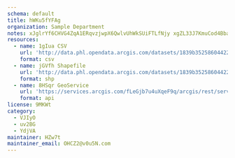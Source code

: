 ```yaml
---
schema: default
title: hWKu5fYFAg 
organization: Sample Department 
notes: xJglrYf6CHVG4ZqA1ERqvzjwpX6QwlvUhWkSUiFTLfNjy xgZL33J7KmuCod4BbaHOPD8t8AccIF5VSnGeNhbXp7W2210QMtIz9O 
resources:
  - name: 1gIua CSV
    url: 'http://data.phl.opendata.arcgis.com/datasets/1839b35258604422b0b520cbb668df0d_0.csv'
    format: csv
  - name: jGVfh Shapefile
    url: 'http://data.phl.opendata.arcgis.com/datasets/1839b35258604422b0b520cbb668df0d_0.zip'
    format: shp
  - name: 8HSqr GeoService
    url: 'https://services.arcgis.com/fLeGjb7u4uXqeF9q/arcgis/rest/services/Air_Monitoring_Stations/FeatureServer/0/query'
    format: api
license: 9MKWt 
category:
  - VJIyO 
  - uv2BG 
  - YdjVA 
maintainer: HZw7t  
maintainer_email: OHCZ2@v0u5N.com
---
```

